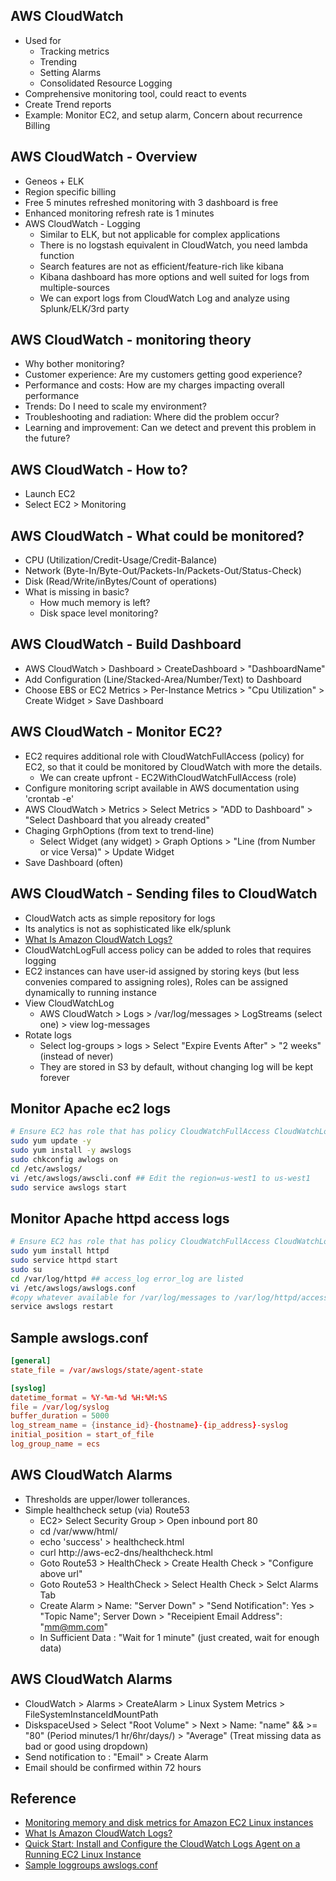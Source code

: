 ## AWS CloudWatch

* Used for
  * Tracking metrics
  * Trending
  * Setting Alarms
  * Consolidated Resource Logging
* Comprehensive monitoring tool, could react to events
* Create Trend reports
* Example: Monitor EC2, and setup alarm, Concern about recurrence Billing

## AWS CloudWatch - Overview

* Geneos + ELK
* Region specific billing
* Free 5 minutes refreshed monitoring with 3 dashboard is free
* Enhanced monitoring refresh rate is 1 minutes
* AWS CloudWatch - Logging
  * Similar to ELK, but not applicable for complex applications
  * There is no logstash equivalent in CloudWatch, you need lambda function
  * Search features are not as efficient/feature-rich like kibana
  * Kibana dashboard has more options and well suited for logs from multiple-sources
  * We can export logs from CloudWatch Log and analyze using Splunk/ELK/3rd party

## AWS CloudWatch - monitoring theory

* Why bother monitoring?
* Customer experience: Are my customers getting good experience?
* Performance and costs: How are my charges impacting overall performance
* Trends: Do I need to scale my environment?
* Troubleshooting and radiation: Where did the problem occur?
* Learning and improvement: Can we detect and prevent this problem in the future?

## AWS CloudWatch - How to?

* Launch EC2
* Select EC2 > Monitoring


## AWS CloudWatch - What could be monitored?

* CPU (Utilization/Credit-Usage/Credit-Balance)
* Network (Byte-In/Byte-Out/Packets-In/Packets-Out/Status-Check)
* Disk (Read/Write/inBytes/Count of operations)
* What is missing in basic?
  * How much memory is left?
  * Disk space level monitoring?

## AWS CloudWatch - Build Dashboard

* AWS CloudWatch > Dashboard > CreateDashboard > "DashboardName"
* Add Configuration (Line/Stacked-Area/Number/Text) to Dashboard
* Choose EBS or EC2 Metrics > Per-Instance Metrics > "Cpu Utilization" > Create Widget > Save Dashboard


## AWS CloudWatch - Monitor EC2?

* EC2 requires additional role with CloudWatchFullAccess (policy) for EC2, so that it could be monitored by CloudWatch with more the details.
  * We can create upfront - EC2WithCloudWatchFullAccess (role)
* Configure monitoring script available in AWS documentation using 'crontab -e'
* AWS CloudWatch > Metrics > Select Metrics > "ADD to Dashboard" > "Select Dashboard that you already created"
* Chaging GrphOptions (from text to trend-line)
  * Select Widget (any widget) > Graph Options > "Line (from Number or vice Versa)" > Update Widget
* Save Dashboard (often)

## AWS CloudWatch - Sending files to CloudWatch

* CloudWatch acts as simple repository for logs
* Its analytics is not as sophisticated like elk/splunk
* [What Is Amazon CloudWatch Logs?](https://docs.aws.amazon.com/AmazonCloudWatch/latest/logs/WhatIsCloudWatchLogs.html)
* CloudWatchLogFull access policy can be added to roles that requires logging
* EC2 instances can have user-id assigned by storing keys (but less convenies compared to assigning roles), Roles can be assigned dynamically to running instance
* View CloudWatchLog
  * AWS CloudWatch > Logs > /var/log/messages > LogStreams (select one) > view log-messages
* Rotate logs
  * Select log-groups > logs > Select "Expire Events After" > "2 weeks" (instead of never) 
  * They are stored in S3 by default, without changing log will be kept forever

## Monitor Apache ec2 logs

```bash
# Ensure EC2 has role that has policy CloudWatchFullAccess CloudWatchLogFullAccess
sudo yum update -y
sudo yum install -y awslogs
sudo chkconfig awlogs on
cd /etc/awslogs/
vi /etc/awslogs/awscli.conf ## Edit the region=us-west1 to us-west1
sudo service awslogs start
```

## Monitor Apache httpd access logs

```bash
# Ensure EC2 has role that has policy CloudWatchFullAccess CloudWatchLogFullAccess
sudo yum install httpd
sudo service httpd start
sudo su
cd /var/log/httpd ## access_log error_log are listed
vi /etc/awslogs/awslogs.conf
#copy whatever available for /var/log/messages to /var/log/httpd/access_log (clone/paste)
service awslogs restart
```

## Sample awslogs.conf

```conf
[general]
state_file = /var/awslogs/state/agent-state

[syslog]
datetime_format = %Y-%m-%d %H:%M:%S
file = /var/log/syslog
buffer_duration = 5000
log_stream_name = {instance_id}-{hostname}-{ip_address}-syslog
initial_position = start_of_file
log_group_name = ecs
```


## AWS CloudWatch Alarms

* Thresholds are upper/lower tollerances.
* Simple healthcheck setup (via) Route53
  * EC2> Select Security Group > Open inbound port 80
  * cd /var/www/html/
  * echo 'success' > healthcheck.html 
  * curl http://aws-ec2-dns/healthcheck.html
  * Goto Route53 > HealthCheck > Create Health Check > "Configure above url"
  * Goto Route53 > HealthCheck > Select Health Check > Selct Alarms Tab
  * Create Alarm > Name: "Server Down" > "Send Notification": Yes > "Topic Name"; Server Down > "Receipient Email Address": "mm@mm.com"
  * In Sufficient Data : "Wait for 1 minute" (just created, wait for enough data)

## AWS CloudWatch Alarms

* CloudWatch > Alarms > CreateAlarm > Linux System Metrics > FileSystemInstanceIdMountPath
* DiskspaceUsed > Select "Root Volume" > Next > Name: "name" && >= "80" (Period minutes/1 hr/6hr/days/) > "Average" (Treat missing data as bad or good using dropdown)
* Send notification to : "Email" > Create Alarm
* Email should be confirmed within 72 hours




## Reference

* [Monitoring memory and disk metrics for Amazon EC2 Linux instances](https://docs.aws.amazon.com/AWSEC2/latest/UserGuide/mon-scripts.html)
* [What Is Amazon CloudWatch Logs?](https://docs.aws.amazon.com/AmazonCloudWatch/latest/logs/WhatIsCloudWatchLogs.html)
* [Quick Start: Install and Configure the CloudWatch Logs Agent on a Running EC2 Linux Instance](https://docs.aws.amazon.com/AmazonCloudWatch/latest/logs/QuickStartEC2Instance.html)
* [Sample loggroups awslogs.conf](https://github.com/amazon-archives/ecs-cloudwatch-logs/blob/master/awslogs.conf)